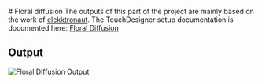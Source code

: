 # Floral diffusion
The outputs of this part of the project are mainly based on the work of [elekktronaut](https://www.elekktronaut.com/). The TouchDesigner setup documentation is documented here: [Floral Diffusion](floraldiffusion.md)

## Output
![Floral Diffusion Output](./images/output/floral-diffusion-output.gif)